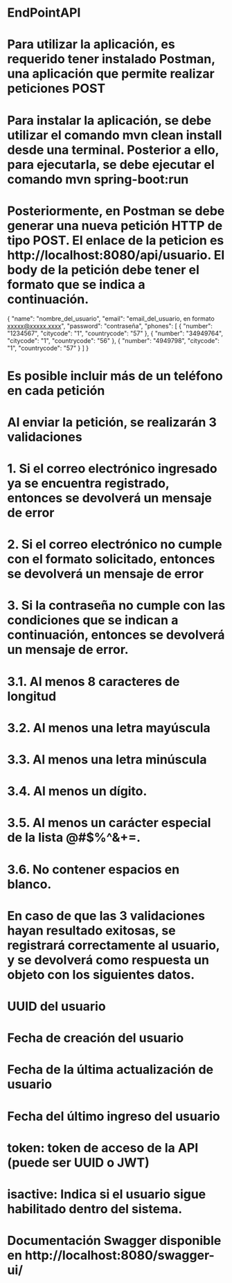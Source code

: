# EndPointAPI

# Para utilizar la aplicación, es requerido tener instalado Postman, una aplicación que permite realizar peticiones POST

# Para instalar la aplicación, se debe utilizar el comando mvn clean install desde una terminal. Posterior a ello, para ejecutarla, se debe ejecutar el comando mvn spring-boot:run

# Posteriormente, en Postman se debe generar una nueva petición HTTP de tipo POST. El enlace de la peticion es http://localhost:8080/api/usuario. El body de la petición debe tener el formato que se indica a continuación.

{
    "name": "nombre_del_usuario",
    "email": "email_del_usuario, en formato xxxxx@xxxxx.xxxx",
    "password": "contraseña",
    "phones": [
        {
        "number": "1234567",
        "citycode": "1",
        "countrycode": "57"
        },
                {
        "number": "34949764",
        "citycode": "1",
        "countrycode": "56"
        },
                {
        "number": "4949798",
        "citycode": "1",
        "countrycode": "57"
        }
    ]
}

# Es posible incluir más de un teléfono en cada petición

# Al enviar la petición, se realizarán 3 validaciones

# 1. Si el correo electrónico ingresado ya se encuentra registrado, entonces se devolverá un mensaje de error
# 2. Si el correo electrónico no cumple con el formato solicitado, entonces se devolverá un mensaje de error
# 3. Si la contraseña no cumple con las condiciones que se indican a continuación, entonces se devolverá un mensaje de error.

# 3.1. Al menos 8 caracteres de longitud
# 3.2. Al menos una letra mayúscula
# 3.3. Al menos una letra minúscula
# 3.4. Al menos un dígito.
# 3.5. Al menos un carácter especial de la lista @#$%^&+=.
# 3.6. No contener espacios en blanco.

# En caso de que las 3 validaciones hayan resultado exitosas, se registrará correctamente al usuario, y se devolverá como respuesta un objeto con los siguientes datos.

# UUID del usuario
# Fecha de creación del usuario
# Fecha de la última actualización de usuario
# Fecha del último ingreso del usuario 
# token: token de acceso de la API (puede ser UUID o JWT)
# isactive: Indica si el usuario sigue habilitado dentro del sistema.


# Documentación Swagger disponible en http://localhost:8080/swagger-ui/